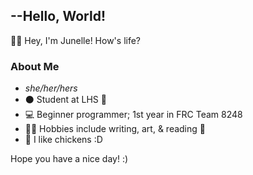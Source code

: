 

## --Hello, World!
👋🏼 Hey, I'm Junelle! How's life?

### About Me
- _she/her/hers_
- ⚫ Student at LHS 🔴
- 💻 Beginner programmer; 1st year in FRC Team 8248
- 📝🎨 Hobbies include writing, art, & reading 📖
- 🐔 I like chickens :D

Hope you have a nice day! :)

<!-- <picture>
  <source media="(prefers-color-scheme: dark)" srcset="https://github.com/user-attachments/assets/558c33ff-ca0e-4052-a05c-6653f55c35ce">
  <source media="(prefers-color-scheme: light)" srcset="https://github.com/user-attachments/assets/17372241-e00b-4359-89e0-d025b59b70cd">
  <img alt="Shows an illustrated sun in light mode and a moon with stars in dark mode." src="https://user-images.githubusercontent.com/25423296/163456779-a8556205-d0a5-45e2-ac17-42d089e3c3f8.png">
</picture>
-->

<!--
**junellebp/junellebp** is a ✨ _special_ ✨ repository because its `README.md` (this file) appears on your GitHub profile.

Here are some ideas to get you started:

- 🔭 I’m currently working on ...
- 🌱 I’m currently learning ...
- 👯 I’m looking to collaborate on ...
- 🤔 I’m looking for help with ...
- 💬 Ask me about ...
- 📫 How to reach me: ...
- 😄 Pronouns: ...
- ⚡ Fun fact: ...
-->
